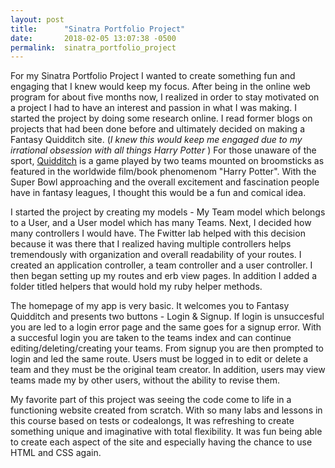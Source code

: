 ```yaml
---
layout: post
title:      "Sinatra Portfolio Project"
date:       2018-02-05 13:07:38 -0500
permalink:  sinatra_portfolio_project
---
```



For my Sinatra Portfolio Project I wanted to create something fun and engaging that I knew would keep my focus. After being in the online web program for about five months now, I realized in order to stay motivated on a project I had to have an interest and passion in what I was making. I started the project by doing some research online. I read former blogs on  projects that had been done before and ultimately decided on making a Fantasy Quidditch site. (*I knew this would keep me engaged due to my irrational obsession with all things Harry Potter* ) For those unaware of the sport, [Quidditch](https://en.wikipedia.org/wiki/Quidditch) is a game played by two teams mounted on broomsticks as featured in the worldwide film/book phenomenom "Harry Potter". With the Super Bowl approaching and the overall excitement and fascination people have in fantasy leagues, I thought this would be a fun and comical idea. 

I started the project by creating my models - My Team model which belongs to a User, and a User model which has many Teams. Next, I decided how many controllers I would have. The Fwitter lab helped with this decision because it was there that I realized having multiple controllers helps tremendously with organization and overall readability of your routes. I created an application controller, a team controller and a user controller. I then began setting up my routes and erb view pages. In addition I added a folder titled helpers that would hold my ruby helper methods. 

The homepage of my app is very basic. It welcomes you to Fantasy Quidditch and presents two buttons - Login & Signup. If login is unsuccesful you are led to a login error page and the same goes for a signup error. With a succesful login you are taken to the teams index and can continue editing/deleting/creating your teams. From signup you are then prompted to login and led the same route. Users must be logged in to edit or delete a team and they must be the original team creator. In addition, users may view teams made my by other users, without the ability to revise them.

My favorite part of this project was seeing the code come to life in a functioning website created from scratch. With so many labs and lessons in this course based on tests or codealongs, It was refreshing to create something unique and imaginative with total flexibility. It was fun being able to create each aspect of the site and especially having the chance to use HTML and CSS again. 

